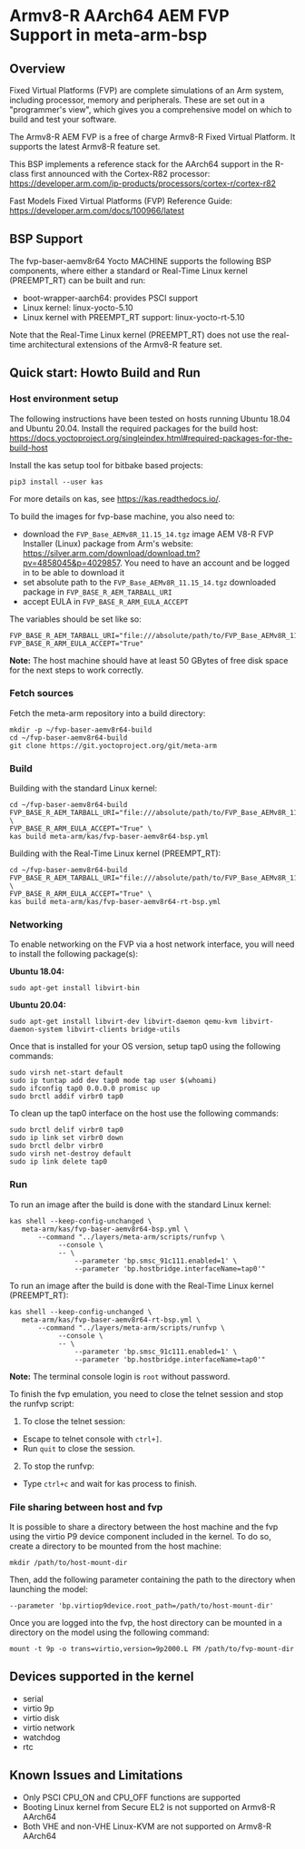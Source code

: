 Armv8-R AArch64 AEM FVP Support in meta-arm-bsp
===============================================

Overview
--------

Fixed Virtual Platforms (FVP) are complete simulations of an Arm system,
including processor, memory and peripherals. These are set out in a
"programmer's view", which gives you a comprehensive model on which to build
and test your software.

The Armv8-R AEM FVP is a free of charge Armv8-R Fixed Virtual Platform. It
supports the latest Armv8-R feature set.

This BSP implements a reference stack for the AArch64 support in the R-class
first announced with the Cortex-R82 processor:
https://developer.arm.com/ip-products/processors/cortex-r/cortex-r82

Fast Models Fixed Virtual Platforms (FVP) Reference Guide:
https://developer.arm.com/docs/100966/latest


BSP Support
-----------

The fvp-baser-aemv8r64 Yocto MACHINE supports the following BSP components,
where either a standard or Real-Time Linux kernel (PREEMPT\_RT) can be built
and run:

 - boot-wrapper-aarch64: provides PSCI support
 - Linux kernel: linux-yocto-5.10
 - Linux kernel with PREEMPT\_RT support: linux-yocto-rt-5.10

Note that the Real-Time Linux kernel (PREEMPT\_RT) does not use the real-time
architectural extensions of the Armv8-R feature set.


Quick start: Howto Build and Run
--------------------------------

### Host environment setup
The following instructions have been tested on hosts running Ubuntu 18.04 and
Ubuntu 20.04.
Install the required packages for the build host:
https://docs.yoctoproject.org/singleindex.html#required-packages-for-the-build-host

Install the kas setup tool for bitbake based projects:

    pip3 install --user kas

For more details on kas, see https://kas.readthedocs.io/.

To build the images for fvp-base machine, you also need to:

 - download the ``FVP_Base_AEMv8R_11.15_14.tgz`` image AEM V8-R FVP Installer
  (Linux) package from Arm's website:
  https://silver.arm.com/download/download.tm?pv=4858045&p=4029857. You need
   to have an account and be logged in to be able to download it
 - set absolute path to the ``FVP_Base_AEMv8R_11.15_14.tgz`` downloaded
   package in ``FVP_BASE_R_AEM_TARBALL_URI``
 - accept EULA in ``FVP_BASE_R_ARM_EULA_ACCEPT``


The variables should be set like so:

    FVP_BASE_R_AEM_TARBALL_URI="file:///absolute/path/to/FVP_Base_AEMv8R_11.15_14.tgz"
    FVP_BASE_R_ARM_EULA_ACCEPT="True"

**Note:** The host machine should have at least 50 GBytes of free disk space
for the next steps to work correctly.

### Fetch sources
Fetch the meta-arm repository into a build directory:

    mkdir -p ~/fvp-baser-aemv8r64-build
    cd ~/fvp-baser-aemv8r64-build
    git clone https://git.yoctoproject.org/git/meta-arm


### Build
Building with the standard Linux kernel:

    cd ~/fvp-baser-aemv8r64-build
    FVP_BASE_R_AEM_TARBALL_URI="file:///absolute/path/to/FVP_Base_AEMv8R_11.15_14.tgz" \
    FVP_BASE_R_ARM_EULA_ACCEPT="True" \
    kas build meta-arm/kas/fvp-baser-aemv8r64-bsp.yml

Building with the Real-Time Linux kernel (PREEMPT\_RT):

    cd ~/fvp-baser-aemv8r64-build
    FVP_BASE_R_AEM_TARBALL_URI="file:///absolute/path/to/FVP_Base_AEMv8R_11.15_14.tgz" \
    FVP_BASE_R_ARM_EULA_ACCEPT="True" \
    kas build meta-arm/kas/fvp-baser-aemv8r64-rt-bsp.yml

### Networking
To enable networking on the FVP via a host network interface, you will need to
install the following package(s):

**Ubuntu 18.04:**

    sudo apt-get install libvirt-bin

**Ubuntu 20.04:**

    sudo apt-get install libvirt-dev libvirt-daemon qemu-kvm libvirt-daemon-system libvirt-clients bridge-utils

Once that is installed for your OS version, setup tap0 using the following
commands:

    sudo virsh net-start default
    sudo ip tuntap add dev tap0 mode tap user $(whoami)
    sudo ifconfig tap0 0.0.0.0 promisc up
    sudo brctl addif virbr0 tap0

To clean up the tap0 interface on the host use the following commands:

    sudo brctl delif virbr0 tap0
    sudo ip link set virbr0 down
    sudo brctl delbr virbr0
    sudo virsh net-destroy default
    sudo ip link delete tap0

### Run
To run an image after the build is done with the standard Linux kernel:

    kas shell --keep-config-unchanged \
       meta-arm/kas/fvp-baser-aemv8r64-bsp.yml \
           --command "../layers/meta-arm/scripts/runfvp \
                --console \
                -- \
                    --parameter 'bp.smsc_91c111.enabled=1' \
                    --parameter 'bp.hostbridge.interfaceName=tap0'"

To run an image after the build is done with the Real-Time Linux kernel
(PREEMPT\_RT):

    kas shell --keep-config-unchanged \
       meta-arm/kas/fvp-baser-aemv8r64-rt-bsp.yml \
           --command "../layers/meta-arm/scripts/runfvp \
                --console \
                -- \
                    --parameter 'bp.smsc_91c111.enabled=1' \
                    --parameter 'bp.hostbridge.interfaceName=tap0'"

**Note:** The terminal console login is `root` without password.

To finish the fvp emulation, you need to close the telnet session and stop the
runfvp script:

1. To close the telnet session:

 - Escape to telnet console with ``ctrl+]``.
 - Run ``quit`` to close the session.

2. To stop the runfvp:

 - Type ``ctrl+c`` and wait for kas process to finish.

### File sharing between host and fvp
It is possible to share a directory between the host machine and the fvp using
the virtio P9 device component included in the kernel. To do so, create a
directory to be mounted from the host machine:

    mkdir /path/to/host-mount-dir

Then, add the following parameter containing the path to the directory when
launching the model:

    --parameter 'bp.virtiop9device.root_path=/path/to/host-mount-dir'

Once you are logged into the fvp, the host directory can be mounted in a
directory on the model using the following command:

    mount -t 9p -o trans=virtio,version=9p2000.L FM /path/to/fvp-mount-dir

Devices supported in the kernel
-------------------------------

- serial
- virtio 9p
- virtio disk
- virtio network
- watchdog
- rtc

Known Issues and Limitations
----------------------------

- Only PSCI CPU\_ON and CPU\_OFF functions are supported
- Booting Linux kernel from Secure EL2 is not supported on Armv8-R AArch64
- Both VHE and non-VHE Linux-KVM are not supported on Armv8-R AArch64
